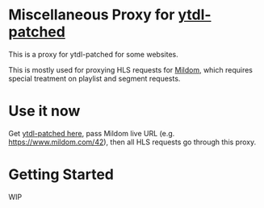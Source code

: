 # Miscellaneous Proxy for [ytdl-patched](https://github.com/nao20010128nao/ytdl-patched)

This is a proxy for ytdl-patched for some websites.

This is mostly used for proxying HLS requests for [Mildom](https://www.mildom.com/), which requires special treatment on playlist and segment requests.

# Use it now
Get [ytdl-patched here](https://github.com/nao20010128nao/ytdl-patched), pass Mildom live URL (e.g. https://www.mildom.com/42), then all HLS requests go through this proxy.

# Getting Started
WIP
